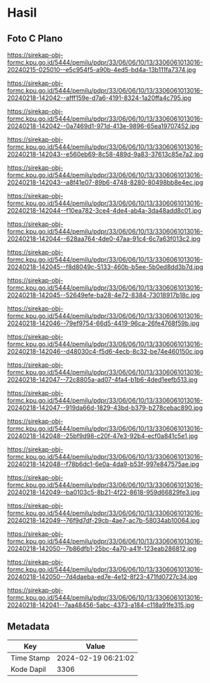 # Hasil

## Foto C Plano

https://sirekap-obj-formc.kpu.go.id/5444/pemilu/pdpr/33/06/06/10/13/3306061013016-20240215-025010--e5c954f5-a90b-4ed5-bd4a-13b111fa7374.jpg

https://sirekap-obj-formc.kpu.go.id/5444/pemilu/pdpr/33/06/06/10/13/3306061013016-20240218-142042--afff159e-d7a6-4191-8324-1a20ffa4c795.jpg

https://sirekap-obj-formc.kpu.go.id/5444/pemilu/pdpr/33/06/06/10/13/3306061013016-20240218-142042--0a7469d1-971d-413e-9896-65ea19707452.jpg

https://sirekap-obj-formc.kpu.go.id/5444/pemilu/pdpr/33/06/06/10/13/3306061013016-20240218-142043--e560eb69-8c58-489d-9a83-37613c85e7a2.jpg

https://sirekap-obj-formc.kpu.go.id/5444/pemilu/pdpr/33/06/06/10/13/3306061013016-20240218-142043--a8f41e07-89b6-4748-8280-80498bb8e4ec.jpg

https://sirekap-obj-formc.kpu.go.id/5444/pemilu/pdpr/33/06/06/10/13/3306061013016-20240218-142044--f10ea782-3ce4-4de4-ab4a-3da48add8c01.jpg

https://sirekap-obj-formc.kpu.go.id/5444/pemilu/pdpr/33/06/06/10/13/3306061013016-20240218-142044--628aa764-4de0-47aa-91c4-6c7a63f013c2.jpg

https://sirekap-obj-formc.kpu.go.id/5444/pemilu/pdpr/33/06/06/10/13/3306061013016-20240218-142045--f8d8049c-5133-460b-b5ee-5b0ed8dd3b7d.jpg

https://sirekap-obj-formc.kpu.go.id/5444/pemilu/pdpr/33/06/06/10/13/3306061013016-20240218-142045--52649efe-ba28-4e72-8384-73018917b18c.jpg

https://sirekap-obj-formc.kpu.go.id/5444/pemilu/pdpr/33/06/06/10/13/3306061013016-20240218-142046--79ef9754-66d5-4419-96ca-26fe4768f59b.jpg

https://sirekap-obj-formc.kpu.go.id/5444/pemilu/pdpr/33/06/06/10/13/3306061013016-20240218-142046--d48030c4-f5d6-4ecb-8c32-be74e460150c.jpg

https://sirekap-obj-formc.kpu.go.id/5444/pemilu/pdpr/33/06/06/10/13/3306061013016-20240218-142047--72c8805a-ad07-4fa4-b1b6-4ded1eefb513.jpg

https://sirekap-obj-formc.kpu.go.id/5444/pemilu/pdpr/33/06/06/10/13/3306061013016-20240218-142047--919da66d-1829-43bd-b379-b278cebac890.jpg

https://sirekap-obj-formc.kpu.go.id/5444/pemilu/pdpr/33/06/06/10/13/3306061013016-20240218-142048--25bf9d98-c20f-47e3-92b4-ecf0a841c5e1.jpg

https://sirekap-obj-formc.kpu.go.id/5444/pemilu/pdpr/33/06/06/10/13/3306061013016-20240218-142048--f78b6dc1-6e0a-4da9-b53f-997e847575ae.jpg

https://sirekap-obj-formc.kpu.go.id/5444/pemilu/pdpr/33/06/06/10/13/3306061013016-20240218-142049--ba0103c5-8b21-4f22-8618-959d66829fe3.jpg

https://sirekap-obj-formc.kpu.go.id/5444/pemilu/pdpr/33/06/06/10/13/3306061013016-20240218-142049--76f9d7df-29cb-4ae7-ac7b-58034ab10064.jpg

https://sirekap-obj-formc.kpu.go.id/5444/pemilu/pdpr/33/06/06/10/13/3306061013016-20240218-142050--7b86dfb1-25bc-4a70-a41f-123eab286812.jpg

https://sirekap-obj-formc.kpu.go.id/5444/pemilu/pdpr/33/06/06/10/13/3306061013016-20240218-142050--7d4daeba-ed7e-4e12-8f23-471fd0727c34.jpg

https://sirekap-obj-formc.kpu.go.id/5444/pemilu/pdpr/33/06/06/10/13/3306061013016-20240218-142041--7aa48456-5abc-4373-a184-c118a91fe315.jpg


## Metadata

| Key        | Value               |
| ---------- | ------------------- |
| Time Stamp | 2024-02-19 06:21:02 |
| Kode Dapil | 3306                |



